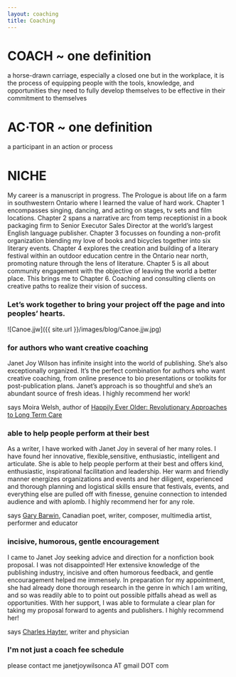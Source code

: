 ```yaml
---
layout: coaching
title: Coaching
---
```


# COACH ~ one definition

a horse-drawn carriage, especially a closed one but in the workplace, it is the process of equipping people with the tools, knowledge, and opportunities they need to fully develop themselves to be effective in their commitment to themselves

# AC·TOR ~ one definition

a participant in an action or process

# NICHE

My career is a manuscript in progress. The Prologue is about life on a farm in southwestern Ontario where I learned the value of hard work. Chapter 1 encompasses singing, dancing, and acting on stages, tv sets and film locations. Chapter 2 spans a narrative arc from temp receptionist in a book packaging firm to Senior Executor Sales Director at the world’s largest English language publisher. Chapter 3 focusses on founding a non-profit organization blending my love of books and bicycles together into six literary events. Chapter 4 explores the creation and building of a literary festival within an outdoor education centre in the Ontario near north, promoting nature through the lens of literature. Chapter 5 is all about community engagement with the objective of leaving the world a better place. This brings me to Chapter 6. Coaching and consulting clients on creative paths to realize their vision of success.

### Let’s work together to bring your project off the page and into peoples’ hearts.


![Canoe.jjw]({{ site.url }}/images/blog/Canoe.jjw.jpg)

### 

### for authors who want creative coaching

Janet Joy Wilson has infinite insight into the world of publishing. She’s also exceptionally organized. It’s the perfect combination for authors who want creative coaching, from online presence to bio presentations or toolkits for post-publication plans. Janet’s approach is so thoughtful and she’s an abundant source of fresh ideas. I highly recommend her work!

says Moira Welsh, author of [Happily Ever Older: Revolutionary Approaches to Long Term Care](https://ecwpress.com/products/happily-ever-older)

### able to help people perform at their best

As a writer, I have worked with Janet Joy in several of her many roles. I have found her innovative, flexible,sensitive, enthusiastic, intelligent and articulate. She is able to help people perform at their best and offers kind, enthusiastic, inspirational facilitation and leadership. Her warm and friendly manner energizes organizations and events and her diligent, experienced and thorough planning and logistical skills ensure that festivals, events, and everything else are pulled off with finesse, genuine connection to intended audience and with aplomb. I highly recommend her for any role. 

says [Gary Barwin](https://garybarwin.com/), Canadian poet, writer, composer, multimedia artist, performer and educator

### incisive, humorous, gentle encouragement

I came to Janet Joy seeking advice and direction for a nonfiction book proposal. I was not disappointed! Her extensive knowledge of the publishing industry, incisive and often humorous feedback, and gentle encouragement helped me immensely. In preparation for my appointment, she had already done thorough research in the genre in which I am writing, and so was readily able to to point out possible pitfalls ahead as well as opportunities. With her support, I was able to formulate a clear plan for taking my proposal forward to agents and publishers. I highly recommend her!

says [Charles Hayter](https://charleshayter.com/), writer and physician



### I'm not just a coach fee schedule

please contact me   janetjoywilsonca AT gmail DOT com